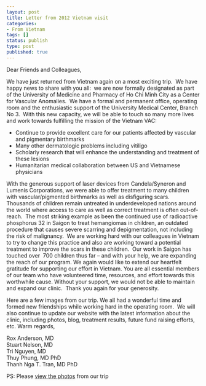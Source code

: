 ```yaml
---
layout: post
title: Letter from 2012 Vietnam visit
categories:
- From Vietnam
tags: []
status: publish
type: post
published: true
---
```

Dear Friends and Colleagues,

We have just returned from Vietnam again on a most exciting trip.  We have happy news to share with you all:  we are now formally designated as part of the University of Medicine and Pharmacy of Ho Chi Minh City as a Center for Vascular Anomalies.  We have a formal and permanent office, operating room and the enthusiastic support of the University Medical Center, Branch No 3.  With this new capacity, we will be able to touch so many more lives and work towards fulfilling the mission of the Vietnam VAC:

* Continue to provide excellent care for our patients affected by vascular and pigmentary birthmarks
* Many other dermatologic problems including vitiligo
* Scholarly research that will enhance the understanding and treatment of these lesions
* Humanitarian medical collaboration between US and Vietnamese physicians

With the generous support of laser devices from Candela/Syneron and Lumenis Corporations, we were able to offer treatment to many children with vascular/pigmented birthmarks as well as disfiguring scars.  Thousands of children remain untreated in underdeveloped nations around the world where access to care as well as correct treatment is often out-of-reach.  The most striking example as been the continued use of radioactive phosphorus 32 in Saigon to treat hemangiomas in children, an outdated procedure that causes severe scarring and depigmentation, not including the risk of malignancy.  We are working hard with our colleagues in Vietnam to try to change this practice and also are working toward a potential treatment to improve the scars in these children.  Our work in Saigon has touched over  700 children thus far – and with your help, we are expanding the reach of our program.
We again would like to extend our heartfelt gratitude for supporting our effort in Vietnam. You are all essential members of our team who have volunteered time, resources, and effort towards this worthwhile cause. Without your support, we would not be able to maintain and expand our clinic.  Thank you again for your generosity.

Here are a few images from our trip. We all had a wonderful time and formed new friendships while working hard in the operating room.  We will also continue to update our website with the latest information about the clinic, including photos, blog, treatment results, future fund raising efforts, etc.
Warm regards,

Rox Anderson, MD  
Stuart Nelson, MD  
Tri Nguyen, MD  
Thuy Phung, MD PhD  
Thanh Nga T. Tran, MD PhD

PS: Please [view the photos](/events/gallery/vietnam-2012/) from our trip
